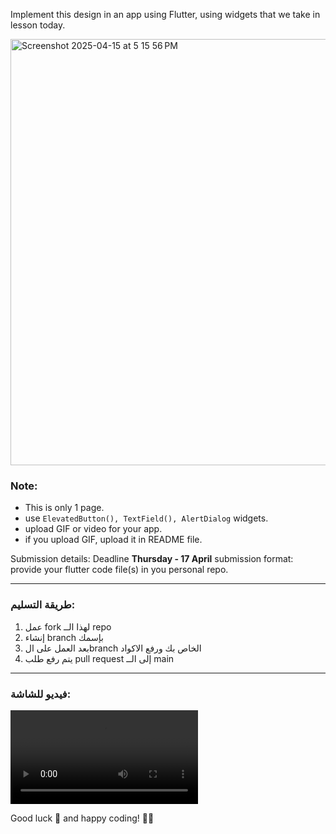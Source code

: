 Implement this design in an app using Flutter, using widgets that we take in lesson today.

<img width="682" alt="Screenshot 2025-04-15 at 5 15 56 PM" src="https://github.com/user-attachments/assets/76f11511-1352-48f2-954f-62f3bc8f0a48" />

### Note:
- This is only 1 page.
- use `ElevatedButton(), TextField(), AlertDialog` widgets.
- upload GIF or video for your app.
- if you upload GIF, upload it in README file.

Submission details:
Deadline **Thursday - 17 April** submission format: provide your flutter code file(s) in you personal repo.

---


### طريقة التسليم:
1. عمل fork لهذا الــ repo
2. إنشاء branch بإسمك
3. بعد العمل على الbranch الخاص بك ورفع الاكواد
4. يتم رفع طلب pull request إلى الــ main

---
### فيديو للشاشة:
![Demo Video](Assets/run_uiFlatter_task2.mp4)

Good luck 🚀 and happy coding! 🧑‍💻
